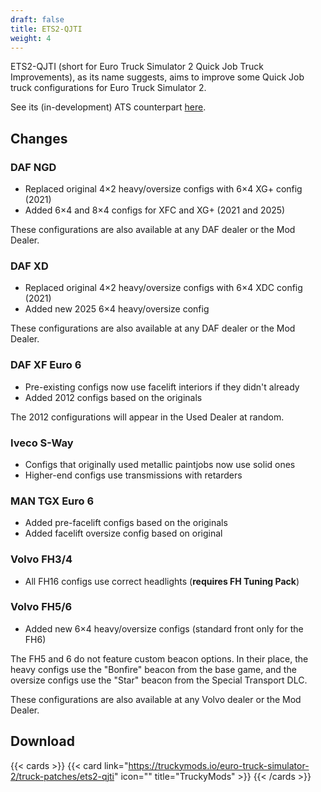 ```yaml
---
draft: false
title: ETS2-QJTI
weight: 4
---
```


ETS2-QJTI (short for Euro Truck Simulator 2 Quick Job Truck Improvements), as its name suggests, aims to improve some Quick Job truck configurations for Euro Truck Simulator 2.

See its (in-development) ATS counterpart [here](../../ats-qjti).

## Changes

### DAF NGD

* Replaced original 4×2 heavy/oversize configs with 6×4 XG+ config (2021)
* Added 6×4 and 8×4 configs for XFC and XG+ (2021 and 2025)

These configurations are also available at any DAF dealer or the Mod Dealer.

### DAF XD

* Replaced original 4×2 heavy/oversize configs with 6×4 XDC config (2021)
* Added new 2025 6×4 heavy/oversize config

These configurations are also available at any DAF dealer or the Mod Dealer.

### DAF XF Euro 6

* Pre-existing configs now use facelift interiors if they didn't already
* Added 2012 configs based on the originals

The 2012 configurations will appear in the Used Dealer at random.

### Iveco S-Way

* Configs that originally used metallic paintjobs now use solid ones
* Higher-end configs use transmissions with retarders

### MAN TGX Euro 6

* Added pre-facelift configs based on the originals
* Added facelift oversize config based on original

### Volvo FH3/4

* All FH16 configs use correct headlights (**requires FH Tuning Pack**)

### Volvo FH5/6

* Added new 6×4 heavy/oversize configs (standard front only for the FH6)

The FH5 and 6 do not feature custom beacon options. In their place, the heavy configs use the "Bonfire" beacon from the base game, and the oversize configs use the "Star" beacon from the Special Transport DLC.

These configurations are also available at any Volvo dealer or the Mod Dealer.

## Download

{{< cards >}}
 {{< card link="https://truckymods.io/euro-truck-simulator-2/truck-patches/ets2-qjti" icon="" title="TruckyMods" >}}
{{< /cards >}}
